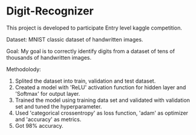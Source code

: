 # Digit-Recognizer
This project is developed to participate Entry level kaggle competition.

Dataset: 
MNIST classic dataset of handwritten images.

Goal:
My goal is to correctly identify digits from a dataset of tens of thousands of handwritten images. 


Methodolody:
1. Splited the dataset into train, validation and test dataset.
3. Created a model with 'ReLU' activation function for hidden layer and 'Softmax' for output layer.
2. Trained the model using training data set and validated with validation set and tuned the hyperparameter.
3. Used 'categorical crossentropy' as loss function, 'adam' as optimizer and 'accuracy' as metrics.
4. Got 98% accuracy.
